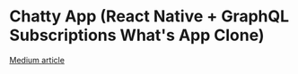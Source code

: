 # Chatty App (React Native + GraphQL Subscriptions What's App Clone)

[Medium article](https://medium.com/react-native-training/building-chatty-a-whatsapp-clone-with-react-native-and-apollo-part-1-setup-68a02f7e11)
